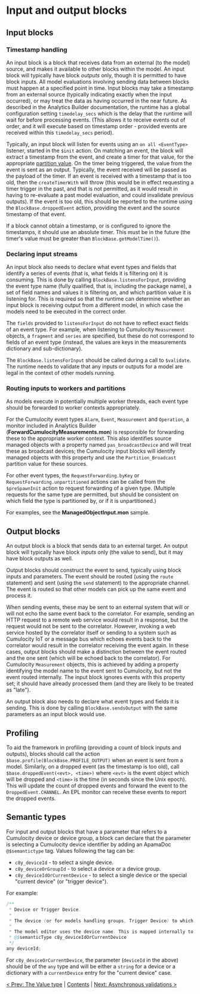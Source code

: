 # Input and output blocks

## Input blocks

### Timestamp handling

An input block is a block that receives data from an external (to the model) source, and makes it available to other blocks within the model. An input block will typically have block *outputs* only, though it is permitted to have block inputs. All model evaluations involving sending data between blocks must happen at a specified point in time. Input blocks may take a timestamp from an external source (typically indicating exactly when the input occurred), or may treat the data as having occurred in the near future. As described in the Analytics Builder documentation, the runtime has a global configuration setting `timedelay_secs` which is the delay that the runtime will wait for before processing events. (This allows it to receive events out of order, and it will execute based on timestamp order - provided events are received within this `timedelay_secs` period).

Typically, an input block will listen for events using an `on all <EventType>` listener, started in the `$init` action. On matching an event, the block will extract a timestamp from the event, and create a timer for that value, for the appropriate [partition value](070-Partitions.md). On the timer being triggered, the value from the event is sent as an output. Typically, the event received will be passed as the payload of the timer. If an event is received with a timestamp that is too old, then the `createTimerWith` will throw (this would be in effect requesting a timer trigger in the past, and that is not permitted, as it would result in having to re-evaluate a past model evaluation, and could invalidate previous outputs). If the event is too old, this should be reported to the runtime using the `BlockBase.droppedEvent` action, providing the event and the source timestamp of that event.

If a block cannot obtain a timestamp, or is configured to ignore the timestamps, it should use an absolute timer. This must be in the future (the timer's value must be greater than `BlockBase.getModelTime()`).

### Declaring input streams

An input block also needs to declare what event types and fields that identify a series of events (that is, what fields it is filtering on) it is consuming. This is done by calling `BlockBase.listensForInput`, providing the event type name (fully qualified, that is, including the package name), a set of field names and values it is filtering on, and which partition value it is listening for. This is required so that the runtime can determine whether an input block is receiving output from a different model, in which case the models need to be executed in the correct order.

The `fields` provided to `listensForInput` do not have to reflect exact fields of an event type. For example, when listening to Cumulocity `Measurement` objects, a `fragment` and `series` are specified, but these do not correspond to fields of an event type (instead, the values are keys in the measurements dictionary and sub-dictionary).

The `BlockBase.listensForInput` should be called during a call to `$validate`. The runtime needs to validate that any inputs or outputs for a model are legal in the context of other models running.

### Routing inputs to workers and partitions

As models execute in potentially multiple worker threads, each event type should be forwarded to worker contexts appropriately.

For the Cumulocity event types `Alarm`, `Event`, `Measurement` and `Operation`, a monitor included in Analytics Builder (**ForwardCumulocityMeasurements.mon**) is responsible for forwarding these to the appropriate worker context. This also identifies source managed objects with a property named `pas_broadcastDevice` and will treat these as broadcast devices; the Cumulocity input blocks will identify managed objects with this property and use the `Partition_Broadcast` partition value for these sources.

For other event types, the `RequestForwarding.byKey` or `RequestForwarding.unpartitioned` actions can be called from the `$preSpawnInit` action to request forwarding of a given type. (Multiple requests for the same type are permitted, but should be consistent on which field the type is partitioned by, or if it is unpartitioned.)

For examples, see the **ManagedObjectInput.mon** sample.

## Output blocks

An output block is a block that sends data to an external target. An output block will typically have block *inputs* only (the value to send), but it may have block outputs as well.

Output blocks should construct the event to send, typically using block inputs and parameters. The event should be routed (using the `route` statement) and sent (using the `send` statement) to the appropriate channel. The event is routed so that other models can pick up the same event and process it.

When sending events, these may be sent to an external system that will or will not echo the same event back to the correlator. For example, sending an HTTP request to a remote web service would result in a response, but the request would not be sent to the correlator. However, invoking a web service hosted by the correlator itself or sending to a system such as Cumulocity IoT or a message bus which echoes events back to the correlator would result in the correlator receiving the event again. In these cases, output blocks should make a distinction between the event routed and the one sent (which will be echoed back to the correlator). For Cumulocity `Measurement` objects, this is achieved by adding a property identifying the model name to the event sent to Cumulocity, but not the event routed internally. The input block ignores events with this property set; it should have already processed them (and they are likely to be treated as "late").

An output block also needs to declare what event types and fields it is sending. This is done by calling `BlockBase.sendsOutput` with the same parameters as an input block would use.

## Profiling

To aid the framework in profiling (providing a count of block inputs and outputs), blocks should call the action `$base.profile(BlockBase.PROFILE_OUTPUT)` when an event is sent from a model. Similarly, on a dropped event (as the timestamp is too old), call `$base.droppedEvent(<evt>, <time>)` where `<evt>` is the event object which will be dropped and `<time>` is the time (in seconds since the Unix epoch). This will update the count of dropped events and forward the event to the `DroppedEvent.CHANNEL`. An EPL monitor can receive these events to report the dropped events.

## Semantic types

For input and output blocks that have a parameter that refers to a Cumulocity device or device group, a block can declare that the parameter is selecting a Cumulocity device identifier by adding an ApamaDoc `@$semantictype` tag. Values following the tag can be:

* `c8y_deviceId` - to select a single device.
* `c8y_deviceOrGroupId` - to select a device or a device group.
* `c8y_deviceIdOrCurrentDevice` - to select a single device or the special "current device" (or "trigger device").

For example:

```Java
/**
 * Device or Trigger Device.
 *
 * The device (or for models handling groups, Trigger Device) to which the operation is to be sent.
 *
 * The model editor uses the device name. This is mapped internally to the device identifier.
 * @$semanticType c8y_deviceIdOrCurrentDevice
 */
any deviceId;
```

For `c8y_deviceOrCurrentDevice`, the parameter (`deviceId` in the above) should be of the `any` type and will be either a `string` for a device or a dictionary with a `currentDevice` entry for the "current device" case.

[< Prev: The Value type](090-ValueType.md) | [Contents](000-contents.md) | [Next: Asynchronous validations >](110-AsynchronousValidations.md) 
